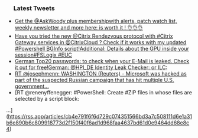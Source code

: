 <h3><a href="https://twitter.com/endi24"><img height=16 src="https://upload.wikimedia.org/wikipedia/sco/9/9f/Twitter_bird_logo_2012.svg"></a> Latest Tweets</h3>

<!-- BLOG-POST-LIST:START -->
- [Get the @AskWoody plus membershipwith alerts, patch watch list, weekly newsletter and more here:  is worth it ! 👌👌👌](https://rss.app/articles/cb4e791f6f6d729c074351566bd3a7c508111d6e1a31b6e890b6c809918773d2f150f40f6dd8de69f4a56a7ada130d9768d768e5cb)
- [Have you tried the new @Citrix Rendezvous protocol with #Citrix Gateway services in @CitrixCloud ? Check if it works with my updated #Powershell BGInfo script!Additional: Details about the GPU inside your session#FSLogix #EUC](https://rss.app/articles/cb4e791f6f6d729c074351566bd3a7c508111d6e1230baf3d2ea820f96d13f88f10ba4482c9bc169f0a16374d91c0f9568d46de7c7117f138332)
- [German Top20 passwords:  to check when your E-Mail is leaked. Check it out for free!German: @HPI_DE Identity Leak Checker: or  ILC:](https://rss.app/articles/cb4e791f6f6d729c074351566bd3a7c508111d6e1a31b6e890b6c809918773d2f150f40f6ad1d769f6a0687cdc1d0f9360dd6be3c2)
- [RT @josephmenn: WASHINGTON (Reuters) - Microsoft was hacked as part of the suspected Russian campaign that has hit multiple U.S. government…](https://rss.app/articles/cb4e791f6f6d729c074351566bd3a7c508111d6e1a31b6e890b6c809918773d2f150f40f6ad1d969f6a56875df13089a65d561e9c1)
- [RT @renenyffenegger: #PowerShell: Create #ZIP files in whose files are selected by a script block:

 …](https://rss.app/articles/cb4e791f6f6d729c074351566bd3a7c508111d6e1a31b6e890b6c809918773d2f150f40f6ad1d968faa4637bd61d0e9464dd68e8c4)
<!-- BLOG-POST-LIST:END -->
